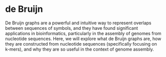 # de Bruijn

De Bruijn graphs are a powerful and intuitive way to represent overlaps between sequences of symbols, and they have found significant applications in bioinformatics, particularly in the assembly of genomes from nucleotide sequences.
Here, we will explore what de Bruijn graphs are, how they are constructed from nucleotide sequences (specifically focusing on k-mers), and why they are so useful in the context of genome assembly.

<!-- REFERENCES -->

[^ekim2021minimizer]: Ekim, B., Berger, B., & Chikhi, R. (2021). Minimizer-space de Bruijn graphs: Whole-genome assembly of long reads in minutes on a personal computer. *Cell systems, 12*(10), 958-968. doi: [10.1016/j.cels.2021.08.009](https://doi.org/10.1016/j.cels.2021.08.009)
